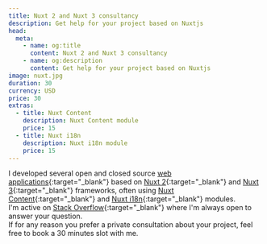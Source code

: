 ```yaml
---
title: Nuxt 2 and Nuxt 3 consultancy
description: Get help for your project based on Nuxtjs
head:
  meta:
    - name: og:title
      content: Nuxt 2 and Nuxt 3 consultancy
    - name: og:description
      content: Get help for your project based on Nuxtjs
image: nuxt.jpg
duration: 30
currency: USD
price: 30
extras:
  - title: Nuxt Content
    description: Nuxt Content module
    price: 15
  - title: Nuxt i18n
    description: Nuxt i18n module
    price: 15
---
```

I developed several open and closed source [web applications](https://github.com/learntheropes?tab=repositories){:target="_blank"} based on [Nuxt 2](https://v2.nuxt.com/){:target="_blank"} and [Nuxt 3](https://nuxt.com/){:target="_blank"} frameworks, often using [Nuxt Content](https://content.nuxtjs.org/){:target="_blank"} and [Nuxt i18n](https://v8.i18n.nuxtjs.org/){:target="_blank"} modules.  
I'm active on [Stack Overflow](https://stackoverflow.com/users/11258206/learntheropes){:target="_blank"} where I'm always open to answer your question.  
If for any reason you prefer a private consultation about your project, feel free to book a 30 minutes slot with me.  